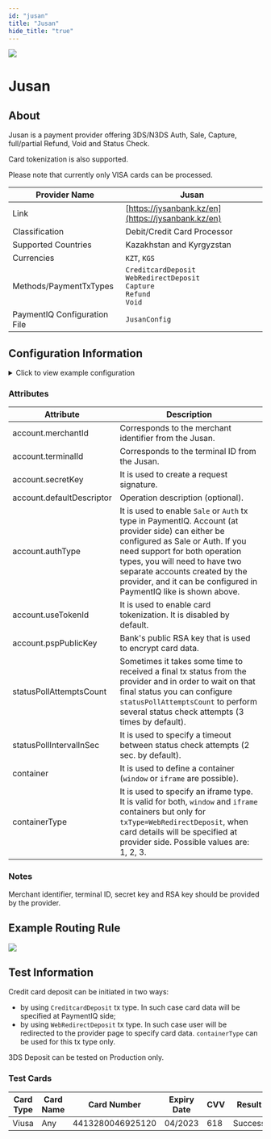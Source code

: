 ```yaml
--- 
id: "jusan" 
title: "Jusan"
hide_title: "true"
---
```


![](/img/providers/logos/jusan.png)

# Jusan

## About
Jusan is a payment provider offering 3DS/N3DS Auth, Sale, Capture, full/partial Refund, Void and Status Check.

Card tokenization is also supported.

Please note that currently only VISA cards can be processed.


| Provider Name                | Jusan                                                                              |
|------------------------------|------------------------------------------------------------------------------------|
| Link                         | [https://jysanbank.kz/en](https://jysanbank.kz/en)                                 |
| Classification               | Debit/Credit Card Processor                                                        |
| Supported Countries          | Kazakhstan and Kyrgyzstan                                                          |
| Currencies                   | `KZT`, `KGS`                                                                       |
| Methods/PaymentTxTypes       | `CreditcardDeposit`<br/>`WebRedirectDeposit`<br/>`Capture`<br/>`Refund`<br/>`Void` |
| PaymentIQ Configuration File | `JusanConfig`                                                                      |

## Configuration Information

<details>
<summary>Click to view example configuration</summary>
<br/>

```xml
<com.devcode.paymentiq.integration.jusan.JusanConfig>
  <enabled>true</enabled>
  <testMode>true</testMode>
  <useViqProxy>true</useViqProxy>
  <accounts>
    <entry>
      <string>SALE</string>
      <account>
        <merchantId>??</merchantId>
        <terminalId>??</terminalId>
        <secretKey>??</secretKey>
        <defaultDescriptor>order description goes here</defaultDescriptor>
        <authType>AUTH_CAPTURE</authType>
        <supportedCurrencies>EUR|KZT|KGS</supportedCurrencies>
        <pspPublicKey>??</pspPublicKey>
      </account>
    </entry>
    <entry>
      <string>AUTH</string>
      <account>
        <merchantId>??</merchantId>
        <terminalId>??</terminalId>
        <secretKey>??</secretKey>
        <defaultDescriptor>order description goes here</defaultDescriptor>
        <authType>FINAL_AUTH</authType>
        <useTokenId>false</useTokenId>
        <supportedCurrencies>EUR|KZT|KGS</supportedCurrencies>
        <pspPublicKey>??</pspPublicKey>
      </account>
    </entry>
  </accounts>
  <statusPollAttemptsCount>5</statusPollAttemptsCount>
  <container>iframe</container>
  <containerType>2</containerType>
  <width>800</width>
  <height>800</height>
</com.devcode.paymentiq.integration.jusan.JusanConfig>
```
</details>

### Attributes
| Attribute                 | Description                                                                                                                                                                                                                                                                                                    |
|---------------------------|----------------------------------------------------------------------------------------------------------------------------------------------------------------------------------------------------------------------------------------------------------------------------------------------------------------|
| account.merchantId        | Corresponds to the merchant identifier from the Jusan.                                                                                                                                                                                                                                                         |
| account.terminalId        | Corresponds to the terminal ID from the Jusan.                                                                                                                                                                                                                                                                 |
| account.secretKey         | It is used to create a request signature.                                                                                                                                                                                                                                                                      |
| account.defaultDescriptor | Operation description (optional).                                                                                                                                                                                                                                                                              |
| account.authType          | It is used to enable `Sale` or `Auth` tx type in PaymentIQ. Account (at provider side) can either be configured as Sale or Auth. If you need support for both operation types, you will need to have two separate accounts created by the provider, and it can be configured in PaymentIQ like is shown above. |
| account.useTokenId        | It is used to enable card tokenization. It is disabled by default.                                                                                                                                                                                                                                             |
| account.pspPublicKey      | Bank's public RSA key that is used to encrypt card data.                                                                                                                                                                                                                                                       |
| statusPollAttemptsCount   | Sometimes it takes some time to received a final tx status from the provider and in order to wait on that final status you can configure `statusPollAttemptsCount` to perform several status check attempts (3 times by default).                                                                              |
| statusPollIntervalInSec   | It is used to specify a timeout between status check attempts (2 sec. by default).                                                                                                                                                                                                                             |
| container                 | It is used to define a container (`window` or `iframe` are possible).                                                                                                                                                                                                                                          |
| containerType             | It is used to specify an iframe type. It is valid for both, `window` and `iframe` containers but only for `txType=WebRedirectDeposit`, when card details will be specified at provider side. Possible values are: 1, 2, 3.                                                                                     |

### Notes
Merchant identifier, terminal ID, secret key and RSA key should be provided by the provider.

## Example Routing Rule
![](/img/providers/routing/jusan.png)

## Test Information

Credit card deposit can be initiated in two ways:
- by using `CreditcardDeposit` tx type. In such case card data will be specified at PaymentIQ side;
- by using `WebRedirectDeposit` tx type. In such case user will be redirected to the provider page to specify card data. `containerType` can be used for this tx type only.

3DS Deposit can be tested on Production only.

### Test Cards

| Card Type | Card Name | Card Number      | Expiry Date | CVV | Result  |
|-----------|-----------|------------------|-------------|-----|---------|
| Viusa     | Any       | 4413280046925120 | 04/2023     | 618 | Success |
